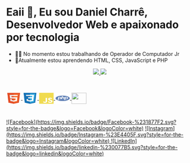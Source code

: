 
# Eaii 🤙, Eu sou Daniel Charrê, Desenvolvedor Web e apaixonado por tecnologia



- 👨‍💻 No momento estou trabalhando de Operador de Computador Jr
- 📝Atualmente estou aprendendo HTML, CSS, JavaScript e PHP


<div align="center">
  <a href="https://github.com/DanielDscXk">
  <img height="180em" src="https://github-readme-stats.vercel.app/api?username=DanielDscXk&show_icons=true&theme=dark&include_all_commits=true&count_private=true"/>
  <img height="180em" src="https://github-readme-stats.vercel.app/api/top-langs/?username=DanielDscXk&layout=compact&langs_count=7&theme=dark"/>
</div>

##


<div style="display: inline_block"><br>
<link rel="stylesheet" href="https://cdn.jsdelivr.net/gh/devicons/devicon@v2.15.1/devicon.min.css">
<link rel="stylesheet" href="https://cdn.jsdelivr.net/gh/devicons/devicon@v2.15.1/devicon.min.css">
          
          
<img align="center" alt="" height="30" width="40" src="https://raw.githubusercontent.com/devicons/devicon/master/icons/html5/html5-original.svg">
<img align="center" alt="" height="30" width="40" src="https://raw.githubusercontent.com/devicons/devicon/master/icons/css3/css3-original.svg">
<img align="center" alt="" height="30" width="40" src="https://raw.githubusercontent.com/devicons/devicon/master/icons/javascript/javascript-plain.svg">
<img align="center" alt="" height="30" width="40" src="https://raw.githubusercontent.com/devicons/devicon/master/icons/php/php-plain.svg">
<img align="center" alt="" height="30" width="40" src="https://cdn.jsdelivr.net/gh/devicons/devicon/icons/mysql/mysql-original-wordmark.svg" />
</div>

#
  <div>
<a href="https://www.facebook.com" target="_blank">![Facebook](https://img.shields.io/badge/Facebook-%231877F2.svg?style=for-the-badge&logo=Facebook&logoColor=white)</a>
<a href="https://www.instagram.com" target="_blank">![Instagram](https://img.shields.io/badge/Instagram-%23E4405F.svg?style=for-the-badge&logo=Instagram&logoColor=white)
<a href="https://www.linkedin.com/in/daniel-charr%C3%AA-9aa566135/" target="_blank">![LinkedIn](https://img.shields.io/badge/linkedin-%230077B5.svg?style=for-the-badge&logo=linkedin&logoColor=white)
<div>
